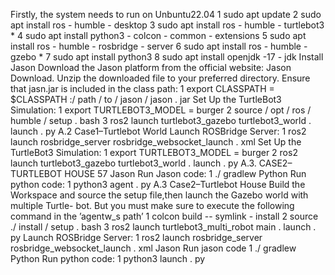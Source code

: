 Firstly, the system needs to run on Unbuntu22.04
1 sudo apt update
2 sudo apt install ros - humble - desktop
3 sudo apt install ros - humble - turtlebot3 *
4 sudo apt install python3 - colcon - common - extensions
5 sudo apt install ros - humble - rosbridge - server
6 sudo apt install ros - humble - gzebo *
7 sudo apt install python3
8 sudo apt install openjdk -17 - jdk
Install Jason
Download the Jason platform from the official website: Jason Download.
Unzip the downloaded file to your preferred directory.
Ensure that jasn.jar is included in the class path:
1 export CLASSPATH = $CLASSPATH :/ path / to / jason / jason . jar
Set Up the TurtleBot3 Simulation:
1 export TURTLEBOT3_MODEL = burger
2 source / opt / ros / humble / setup . bash
3 ros2 launch turtlebot3_gazebo turtlebot3_world . launch . py
A.2 Case1–Turtlebot World
Launch ROSBridge Server:
1 ros2 launch rosbridge_server rosbridge_websocket_launch . xml
Set Up the TurtleBot3 Simulation:
1 export TURTLEBOT3_MODEL = burger
2 ros2 launch turtlebot3_gazebo turtlebot3_world . launch . py
A.3. CASE2–TURTLEBOT HOUSE 57
Jason
Run Jason code:
1 ./ gradlew
Python
Run python code:
1 python3 agent . py
A.3 Case2–Turtlebot House
Build the Workspace and source the setup file,then launch the Gazebo world with multiple Turtle-
bot. But you must make sure to execute the following command in the ’agentw_s path’
1 colcon build -- symlink - install
2 source ./ install / setup . bash
3 ros2 launch turtlebot3_multi_robot main . launch . py
Launch ROSBridge Server:
1 ros2 launch rosbridge_server rosbridge_websocket_launch . xml
Jason
Run jason code
1 ./ gradlew
Python
Run python code:
1 python3 launch . py

